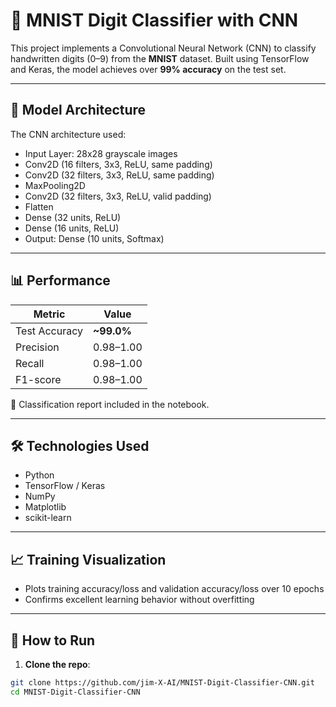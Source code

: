 # 🔢 MNIST Digit Classifier with CNN

This project implements a Convolutional Neural Network (CNN) to classify handwritten digits (0–9) from the **MNIST** dataset. Built using TensorFlow and Keras, the model achieves over **99% accuracy** on the test set.

---

## 🧠 Model Architecture

The CNN architecture used:

- Input Layer: 28x28 grayscale images
- Conv2D (16 filters, 3x3, ReLU, same padding)
- Conv2D (32 filters, 3x3, ReLU, same padding)
- MaxPooling2D
- Conv2D (32 filters, 3x3, ReLU, valid padding)
- Flatten
- Dense (32 units, ReLU)
- Dense (16 units, ReLU)
- Output: Dense (10 units, Softmax)

---

## 📊 Performance

| Metric | Value |
|--------|-------|
| Test Accuracy | **~99.0%** |
| Precision | 0.98–1.00 |
| Recall | 0.98–1.00 |
| F1-score | 0.98–1.00 |

📝 Classification report included in the notebook.


---

## 🛠️ Technologies Used

- Python
- TensorFlow / Keras
- NumPy
- Matplotlib
- scikit-learn

---

## 📈 Training Visualization

- Plots training accuracy/loss and validation accuracy/loss over 10 epochs
- Confirms excellent learning behavior without overfitting

---

## 🚀 How to Run

1. **Clone the repo**:

```bash
git clone https://github.com/jim-X-AI/MNIST-Digit-Classifier-CNN.git
cd MNIST-Digit-Classifier-CNN

